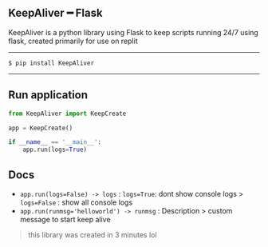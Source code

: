 ## KeepAliver ━	Flask
KeepAliver is a python library using Flask to keep scripts running 24/7 using flask, created primarily for use on replit

---

```
$ pip install KeepAliver
```

---

## Run application

```py
from KeepAliver import KeepCreate

app = KeepCreate()

if __name__ == '__main__':
    app.run(logs=True)
```

## Docs

- ` app.run(logs=False) -> logs ` : `logs=True`: dont show console logs > `logs=False` : show all console logs
- ` app.run(runmsg='helloworld') -> runmsg ` : Description > custom message to start keep alive


> this library was created in 3 minutes lol
